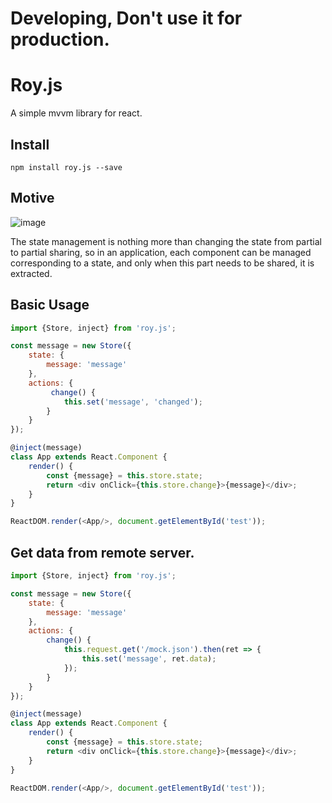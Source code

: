 # Developing, Don't use it for production.

# Roy.js

A simple mvvm library for react.

## Install

```shell
npm install roy.js --save
```

## Motive

![image](https://img.alicdn.com/tfs/TB1rzpgGHGYBuNjy0FoXXciBFXa-627-241.png)

The state management is nothing more than changing the state from partial to partial sharing, so in an application, each component can be managed corresponding to a state, and only when this part needs to be shared, it is extracted.

## Basic Usage

```js
import {Store, inject} from 'roy.js';

const message = new Store({
    state: {
        message: 'message'
    },
    actions: {
         change() {
            this.set('message', 'changed');
        }
    }
});

@inject(message)
class App extends React.Component {
    render() {
        const {message} = this.store.state;
        return <div onClick={this.store.change}>{message}</div>;
    }
}

ReactDOM.render(<App/>, document.getElementById('test'));

```

## Get data from remote server.

```js
import {Store, inject} from 'roy.js';

const message = new Store({
    state: {
        message: 'message'
    },
    actions: {
        change() {
            this.request.get('/mock.json').then(ret => {
                this.set('message', ret.data);
            });
        }
    }
});

@inject(message)
class App extends React.Component {
    render() {
        const {message} = this.store.state;
        return <div onClick={this.store.change}>{message}</div>;
    }
}

ReactDOM.render(<App/>, document.getElementById('test'));
```



